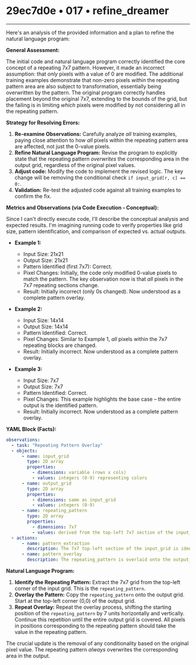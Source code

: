 # 29ec7d0e • 017 • refine_dreamer

---
Here's an analysis of the provided information and a plan to refine the natural language program:

**General Assessment:**

The initial code and natural language program correctly identified the core concept of a repeating 7x7 pattern. However, it made an incorrect assumption: that *only* pixels with a value of 0 are modified. The additional training examples demonstrate that non-zero pixels *within* the repeating pattern area are also subject to transformation, essentially being overwritten by the pattern. The original program correctly handles placement beyond the original 7x7, extending to the bounds of the grid, but the failing is in limiting *which* pixels were modified by not considering all in the repeating pattern.

**Strategy for Resolving Errors:**

1.  **Re-examine Observations:** Carefully analyze *all* training examples, paying close attention to how *all* pixels within the repeating pattern area are affected, not just the 0-value pixels.
2.  **Refine Natural Language Program:** Revise the program to explicitly state that the repeating pattern *overwrites* the corresponding area in the output grid, regardless of the original pixel values.
3.  **Adjust code:** Modify the code to implement the revised logic. The key change will be removing the conditional check `if input_grid[r, c] == 0:`.
4.  **Validation:** Re-test the adjusted code against all training examples to confirm the fix.

**Metrics and Observations (via Code Execution - Conceptual):**

Since I can't directly execute code, I'll describe the conceptual analysis and expected results. I'm imagining running code to verify properties like grid size, pattern identification, and comparison of expected vs. actual outputs.

*   **Example 1:**
    *   Input Size: 21x21
    *   Output Size: 21x21
    *   Pattern Identified (first 7x7): Correct.
    *   Pixel Changes: Initially, the code only modified 0-value pixels to match the pattern. The key observation now is that *all* pixels in the 7x7 repeating sections change.
    *   Result: Initially incorrect (only 0s changed). Now understood as a complete pattern overlay.

*   **Example 2:**
    *   Input Size: 14x14
    *   Output Size: 14x14
    *   Pattern Identified: Correct.
    *   Pixel Changes: Similar to Example 1, *all* pixels within the 7x7 repeating blocks are changed.
    *    Result: Initially incorrect. Now understood as a complete pattern overlay.

*   **Example 3:**
    *   Input Size: 7x7
    *   Output Size: 7x7
    *   Pattern Identified: Correct.
    *   Pixel Changes: This example highlights the base case – the entire output is the identified pattern.
    *    Result: Initially incorrect. Now understood as a complete pattern overlay.

**YAML Block (Facts):**

```yaml
observations:
  - task: "Repeating Pattern Overlay"
  - objects:
      - name: input_grid
        type: 2D array
        properties:
          - dimensions: variable (rows x cols)
          - values: integers (0-9) representing colors
      - name: output_grid
        type: 2D array
        properties:
          - dimensions: same as input_grid
          - values: integers (0-9)
      - name: repeating_pattern
        type: 2D array
        properties:
          - dimensions: 7x7
          - values: derived from the top-left 7x7 section of the input_grid
  - actions:
      - name: pattern_extraction
        description: The 7x7 top-left section of the input_grid is identified as the repeating_pattern.
      - name: pattern_overlay
        description: The repeating_pattern is overlaid onto the output_grid, starting from the top-left corner and repeating every 7 rows and 7 columns.  All pixels within the overlaid areas are replaced by the corresponding pattern values.
```

**Natural Language Program:**

1.  **Identify the Repeating Pattern:** Extract the 7x7 grid from the top-left corner of the input grid. This is the `repeating_pattern`.
2.  **Overlay the Pattern:** Copy the `repeating_pattern` onto the output grid. Start at the top-left corner (0,0) of the output grid.
3.  **Repeat Overlay:** Repeat the overlay process, shifting the starting position of the `repeating_pattern` by 7 units horizontally and vertically. Continue this repetition until the entire output grid is covered. All pixels in positions corresponding to the repeating pattern should take the value in the repeating pattern.

The crucial update is the removal of any conditionality based on the original pixel value. The repeating pattern *always* overwrites the corresponding area in the output.

